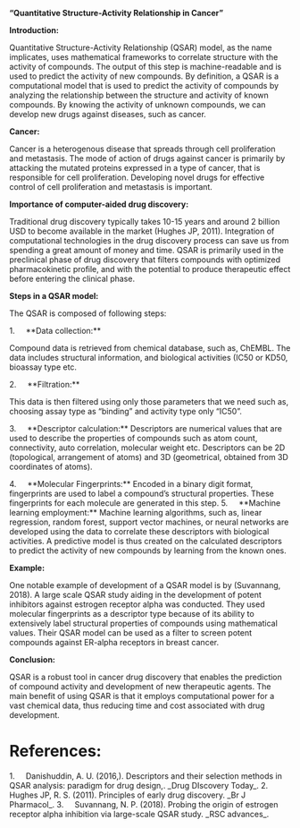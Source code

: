 **“Quantitative Structure-Activity Relationship in Cancer”**

**Introduction:**

Quantitative Structure-Activity Relationship (QSAR) model, as the name implicates, uses mathematical frameworks to correlate structure with the activity of compounds. The output of this step is machine-readable and is used to predict the activity of new compounds. By definition, a QSAR is a computational model that is used to predict the activity of compounds by analyzing the relationship between the structure and activity of known compounds. By knowing the activity of unknown compounds, we can develop new drugs against diseases, such as cancer.

**Cancer:**

Cancer is a heterogenous disease that spreads through cell proliferation and metastasis. The mode of action of drugs against cancer is primarily by attacking the mutated proteins expressed in a type of cancer, that is responsible for cell proliferation. Developing novel drugs for effective control of cell proliferation and metastasis is important.

**Importance of computer-aided drug discovery:**

Traditional drug discovery typically takes 10-15 years and around 2 billion USD to become available in the market <!--[if supportFields]><span style='mso-element:
 field-begin'></span><span style='mso-ansi-language:EN-US'><span
 style='mso-spacerun:yes'> </span></span><span lang=EN-US style='mso-ansi-language:
 EN-US'>CITATION Hug11 \l 1033 </span><span style='mso-element:field-separator'></span><![endif]-->(Hughes JP, 2011)<!--[if supportFields]><span
 style='mso-element:field-end'></span><![endif]-->. Integration of computational technologies in the drug discovery process can save us from spending a great amount of money and time. QSAR is primarily used in the preclinical phase of drug discovery that filters compounds with optimized pharmacokinetic profile, and with the potential to produce therapeutic effect before entering the clinical phase.

**Steps in a QSAR model:**

The QSAR is composed of following steps:

<!--[if !supportLists]-->1.     <!--[endif]-->**Data collection:** 
Compound data is retrieved from chemical database, such as, ChEMBL. The data includes structural information, and biological activities (IC50 or KD50, bioassay type etc.

<!--[if !supportLists]-->2.     <!--[endif]-->**Filtration:** 
This data is then filtered using only those parameters that we need such as, choosing assay type as “binding” and activity type only “IC50”.

<!--[if !supportLists]-->3.     <!--[endif]-->**Descriptor calculation:** Descriptors are numerical values that are used to describe the properties of compounds such as atom count, connectivity, auto correlation, molecular weight etc. Descriptors can be 2D (topological, arrangement of atoms) and 3D (geometrical, obtained from 3D coordinates of atoms). <!--[if supportFields]><span style='mso-element:field-begin'></span><span
 style='mso-ansi-language:EN-US'><span style='mso-spacerun:yes'> </span></span><span
 lang=EN-US style='mso-ansi-language:EN-US'>CITATION Dan16 \l 1033 </span><span
 style='mso-element:field-separator'></span><![endif]-->(Danishuddin, 2016,)<!--[if supportFields]><span
 style='mso-element:field-end'></span><![endif]-->

<!--[if !supportLists]-->4.     <!--[endif]-->**Molecular Fingerprints:** Encoded in a binary digit format, fingerprints are used to label a compound’s structural properties. These fingerprints for each molecule are generated in this step.&#x20;

<!--[if !supportLists]-->5.     <!--[endif]-->**Machine learning employment:** Machine learning algorithms, such as, linear regression, random forest, support vector machines, or neural networks are developed using the data to correlate these descriptors with biological activities. A predictive model is thus created on the calculated descriptors to predict the activity of new compounds by learning from the known ones.

**Example:**

One notable example of development of a QSAR model is by <!--[if supportFields]><span style='mso-element:
 field-begin'></span><span style='mso-ansi-language:EN-US'><span
 style='mso-spacerun:yes'> </span></span><span lang=EN-US style='mso-ansi-language:
 EN-US'>CITATION Suv181 \l 1033 </span><span style='mso-element:field-separator'></span><![endif]-->(Suvannang, 2018)<!--[if supportFields]><span
 style='mso-element:field-end'></span><![endif]-->. A large scale QSAR study aiding in the development of potent inhibitors against estrogen receptor alpha was conducted. They used molecular fingerprints as a descriptor type because of its ability to extensively label structural properties of compounds using mathematical values. Their QSAR model can be used as a filter to screen potent compounds against ER-alpha receptors in breast cancer.

**Conclusion:**

QSAR is a robust tool in cancer drug discovery that enables the prediction of compound activity and development of new therapeutic agents. The main benefit of using QSAR is that it employs computational power for a vast chemical data, thus reducing time and cost associated with drug development.


# **References:**

<!--[if !supportLists]-->1.     <!--[endif]-->Danishuddin, A. U. (2016,). Descriptors and their selection methods in QSAR analysis: paradigm for drug design,. _Drug DIscovery Today_.
  

<!--[if !supportLists]-->2.     <!--[endif]-->Hughes JP, R. S. (2011). Principles of early drug discovery. _Br J Pharmacol_.


<!--[if !supportLists]-->3.     <!--[endif]-->Suvannang, N. P. (2018). Probing the origin of estrogen receptor alpha inhibition via large-scale QSAR study. _RSC advances_.


<!--[if supportFields]><b><span lang=en-PK
  style='mso-no-proof:yes'><span style='mso-element:field-end'></span></span></b><![endif]--> 

 

 

 

